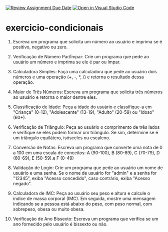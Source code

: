 [![Review Assignment Due Date](https://classroom.github.com/assets/deadline-readme-button-24ddc0f5d75046c5622901739e7c5dd533143b0c8e959d652212380cedb1ea36.svg)](https://classroom.github.com/a/WrNlfA6r)
[![Open in Visual Studio Code](https://classroom.github.com/assets/open-in-vscode-718a45dd9cf7e7f842a935f5ebbe5719a5e09af4491e668f4dbf3b35d5cca122.svg)](https://classroom.github.com/online_ide?assignment_repo_id=14226635&assignment_repo_type=AssignmentRepo)
# exercicio-condicionais

1. Escreva um programa que solicita um número ao usuário e imprima se é positivo, negativo ou zero. 

2. Verificação de Número Par/Ímpar: Crie um programa que pede ao usuário um número e imprima se ele é par ou ímpar.

3. Calculadora Simples: Faça uma calculadora que pede ao usuário dois números e uma operação (+, -, *, /) e retorna o resultado dessa operação.

4. Maior de Três Números: Escreva um programa que solicita três números ao usuário e retorna o maior dentre eles.

5. Classificação de Idade: Peça a idade do usuário e classifique-a em "Criança" (0-12), "Adolescente" (13-19), "Adulto" (20-59) ou "Idoso" (60+).

6. Verificação de Triângulo: Peça ao usuário o comprimento de três lados e verifique se eles podem formar um triângulo. Se sim, determine se é um triângulo equilátero, isósceles ou escaleno.

7. Conversão de Notas: Escreva um programa que converte uma nota de 0 a 100 em uma escala de conceitos:  A (90-100), B (80-89), C (70-79), D (60-69), E (50-59).e F (0-49)

8. Validação de Login: Crie um programa que pede ao usuário um nome de usuário e uma senha. Se o nome de usuário for "admin" e a senha for "12345", exiba "Acesso concedido", caso contrário, exiba "Acesso negado".

9. Calculadora de IMC: Peça ao usuário seu peso e altura e calcule o índice de massa corporal (IMC). Em seguida, mostre uma mensagem indicando se a pessoa está abaixo do peso, com peso normal, com sobrepeso, obesa ou muito obesa.

10. Verificação de Ano Bissexto: Escreva um programa que verifica se um ano fornecido pelo usuário é bissexto ou não.